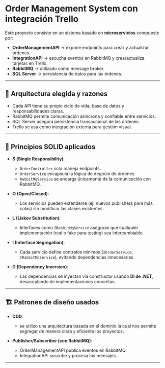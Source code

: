 # Order Management System con integración Trello

Este proyecto consiste en un sistema basado en **microservicios** compuesto por:
- **OrderManagementAPI** → expone endpoints para crear y actualizar órdenes.
- **IntegrationAPI** → escucha eventos en RabbitMQ y crea/actualiza tarjetas en Trello.
- **RabbitMQ** → utilizado como message broker.
- **SQL Server** → persistencia de datos para las órdenes.

---

## 📐 Arquitectura elegida y razones


- Cada API tiene su propio ciclo de vida, base de datos y responsabilidades claras.
- RabbitMQ permite comunicación asíncrona y confiable entre servicios.
- SQL Server asegura persistencia transaccional de las órdenes.
- Trello se usa como integración externa para gestión visual.


---

## 🧩 Principios SOLID aplicados

- **S (Single Responsibility)**:  
  - `OrderController` solo maneja endpoints.  
  - `OrderService` encapsula la lógica de negocio de órdenes.  
  - `RabbitMqService` se encarga únicamente de la comunicación con RabbitMQ.  

- **O (Open/Closed)**:  
  - Los servicios pueden extenderse (ej. nuevos publishers para más colas) sin modificar las clases existentes.  

- **L (Liskov Substitution)**:  
  - Interfaces como `IRabbitMqService` aseguran que cualquier implementación (real o fake para testing) sea intercambiable.  

- **I (Interface Segregation)**:  
  - Cada servicio define contratos mínimos (`IOrderService`, `IRabbitMqService`), evitando dependencias innecesarias.  

- **D (Dependency Inversion)**:  
  - Las dependencias se inyectan vía constructor usando **DI de .NET**, desacoplando de implementaciones concretas.

---

## 🏗️ Patrones de diseño usados

- **DDD**:
  - se utilizo una arquitectura basada en el dominio la cual nos permite segregar de manera clara y eficiente los proyectos.
  
- **Publisher/Subscriber (con RabbitMQ)**:  
  - OrderManagementAPI publica eventos en RabbitMQ.  
  - IntegrationAPI suscribe y procesa los mensajes.  
    
---


